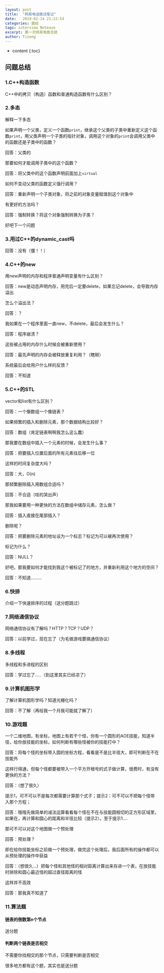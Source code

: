 ```yaml
---
layout: post
title:  "网易电话面试笔记"
date:   2019-02-14 21:22:54
categories: 面经
tags: interview Netease
excerpt: 第一次网易电面总结
author: Tizeng
---
```


* content
{:toc}

## 问题总结

### 1.C++构造函数

C++中的拷贝（构造）函数和普通构造函数有什么区别？

### 2.多态

解释一下多态

如果声明一个父类，定义一个函数`print`，继承这个父类的子类中重新定义这个函数`print`，用父类声明一个子类的指针对象，调用这个对象的`print`会调用父类中的函数还是子类中的函数？

回答：父类的

那要如何才能调用子类中的这个函数？

回答：将父类中的这个函数声明前面加上`virtual`

如何不变动父类的函数定义强行调用？

回答：重新声明一个子类对象，将之前的对象变量赋值到这个对象中

有更好的方法吗？

回答：强制转换？将这个对象强制转换为子类？

好吧下一个问题

### 3.用过C++的dynamic_cast吗

回答：没有（僵！！）

### 4.C++的new

用new声明的内存和程序普通声明变量有什么区别？

回答：new是动态声明内存，用完后一定要delete，如果忘记delete，会导致内存溢出

怎么个溢出法？

回答：？

我如果在一个程序里面一直new，不delete，最后会发生什么？

回答：程序崩溃？

这些被占用的内存什么时候会被重新使用？

回答：最先声明的内存会被释放重复利用？（瞎掰）

系统最后会给用户什么样的反馈？

回答：不知道

### 5.C++的STL

vector和list有什么区别？

回答：一个像数组一个像链表？

如果频繁的插入和删除元素，那个数据结构比较好？

回答：数组（肯定链表啊啊我怎么这么蠢）

那我要在数组中插入一个元素的时候，会发生什么事？

回答：把要插入位置后面的所有元素往后移一位

这样的时间复杂度大吗？

回答：大，O(n)

那频繁删除插入用数组合适吗？

回答：不合适（哇的哭出声）

那我如果要用一种更快的方法在数组中储存元素，怎么做？

回答：插入直接在尾部插入？

删除呢？

回答：把要删除元素的地址设为一个标志？标记为可以被再次使用？

标记为什么？

回答：NULL？

好吧，那我要如何才能找到我这个被标记了的地方，并重新利用这个地方的空间？

回答：不知道.........

### 6.快排

介绍一下快速排序的过程（送分题跳过）

### 7.网络通信协议

网络通信协议有了解吗？HTTP？TCP？UDP？

回答：以前学过，现在忘了（为毛做游戏要搞通信协议）

### 8.多线程

多线程和多进程的区别

回答：学过忘了.....（到这里其实已经凉了）

### 9.计算机图形学

了解计算机图形学吗？知道光栅化吗？

回答：不了解（再给我一个月我可能就了解了）

### 10.游戏题

一个二维地图，有坐标，地图上有若干个怪，你有一个圆形的AOE技能，知道半径，给你放技能的坐标，如何判断有哪些怪被你的技能打中？

回答：将每个怪的坐标带入圆的坐标方程，看看是不是比半径大，即可判断在不在技能外

这样行得通，但每个怪都要被带入一个平方开根号的式子做计算，很费时，有没有更快的方法？

回答：（想了很久）

提示1，可不可以不是每次都需要计算那个式子；提示2：可不可以不把每个怪带入那个方程；

回答：哦哦先做简单的减法运算看看每个怪在不在与技能圆相切的正方形区域里，如果在，再计算和圆心的距离和半径比较（提示2）。至于提示1....

那可不可以对这个地图做一个预处理

回答：预处理？

即在给你技能坐标之前做一个预处理，做完这个处理后，我后面所有的操作都可以从预处理的操作中获益

回答：（想很久...）把每个怪和其他怪的相对距离计算出来存进一个表，在放技能时排除和圆心最近怪的超过直径距离的怪

这样并不高效

回答：那我真不知道了

### 11.算法题

#### 链表的倒数第n个节点

送分题

#### 判断两个链表是否相交

不需要你找相交的那个节点，只需要判断是否相交

很多地方都有这个题，其实也是送分题